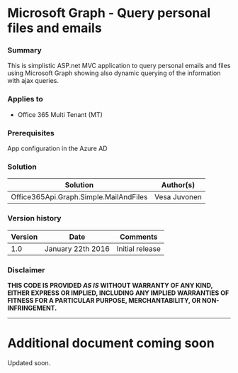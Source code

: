 # Microsoft Graph - Query personal files and emails #

### Summary ###
This is simplistic ASP.net MVC application to query personal emails and files using Microsoft Graph showing also dynamic querying of the information with ajax queries.

### Applies to ###
-  Office 365 Multi Tenant (MT)

### Prerequisites ###
App configuration in the Azure AD

### Solution ###
Solution | Author(s)
---------|----------
Office365Api.Graph.Simple.MailAndFiles | Vesa Juvonen

### Version history ###
Version  | Date | Comments
---------| -----| --------
1.0  | January 22th 2016 | Initial release

### Disclaimer ###
**THIS CODE IS PROVIDED *AS IS* WITHOUT WARRANTY OF ANY KIND, EITHER EXPRESS OR IMPLIED, INCLUDING ANY IMPLIED WARRANTIES OF FITNESS FOR A PARTICULAR PURPOSE, MERCHANTABILITY, OR NON-INFRINGEMENT.**


----------

# Additional document coming soon #
Updated soon.


